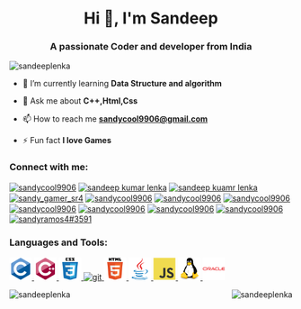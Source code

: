 <h1 align="center">Hi 👋, I'm Sandeep</h1>
<h3 align="center">A passionate Coder and developer from India</h3>

<p align="left"> <img src="https://komarev.com/ghpvc/?username=sandeeplenka&label=Profile%20views&color=0e75b6&style=flat" alt="sandeeplenka" /> </p>

- 🌱 I’m currently learning **Data Structure and algorithm**

- 💬 Ask me about **C++,Html,Css**

- 📫 How to reach me **sandycool9906@gmail.com**
- ⚡ Fun fact **I love Games**

<h3 align="left">Connect with me:</h3>
<p align="left">
<a href="https://twitter.com/sandycool9906" target="blank"><img align="center" src="https://raw.githubusercontent.com/rahuldkjain/github-profile-readme-generator/master/src/images/icons/Social/twitter.svg" alt="sandycool9906" height="30" width="40" /></a>
<a href="https://linkedin.com/in/sandeep kumar lenka" target="blank"><img align="center" src="https://raw.githubusercontent.com/rahuldkjain/github-profile-readme-generator/master/src/images/icons/Social/linked-in-alt.svg" alt="sandeep kumar lenka" height="30" width="40" /></a>
<a href="https://fb.com/sandeep kuamr lenka" target="blank"><img align="center" src="https://raw.githubusercontent.com/rahuldkjain/github-profile-readme-generator/master/src/images/icons/Social/facebook.svg" alt="sandeep kuamr lenka" height="30" width="40" /></a>
<a href="https://instagram.com/sandy_gamer_sr4" target="blank"><img align="center" src="https://raw.githubusercontent.com/rahuldkjain/github-profile-readme-generator/master/src/images/icons/Social/instagram.svg" alt="sandy_gamer_sr4" height="30" width="40" /></a>
<a href="https://www.codechef.com/users/sandycool9906" target="blank"><img align="center" src="https://cdn.jsdelivr.net/npm/simple-icons@3.1.0/icons/codechef.svg" alt="sandycool9906" height="30" width="40" /></a>
<a href="https://www.hackerrank.com/sandycool9906" target="blank"><img align="center" src="https://raw.githubusercontent.com/rahuldkjain/github-profile-readme-generator/master/src/images/icons/Social/hackerrank.svg" alt="sandycool9906" height="30" width="40" /></a>
<a href="https://codeforces.com/profile/sandycool9906" target="blank"><img align="center" src="https://cdn.jsdelivr.net/npm/simple-icons@3.0.1/icons/codeforces.svg" alt="sandycool9906" height="30" width="40" /></a>
<a href="https://www.leetcode.com/sandycool9906" target="blank"><img align="center" src="https://raw.githubusercontent.com/rahuldkjain/github-profile-readme-generator/master/src/images/icons/Social/leet-code.svg" alt="sandycool9906" height="30" width="40" /></a>
<a href="https://www.hackerearth.com/sandycool9906" target="blank"><img align="center" src="https://raw.githubusercontent.com/rahuldkjain/github-profile-readme-generator/master/src/images/icons/Social/hackerearth.svg" alt="sandycool9906" height="30" width="40" /></a>
<a href="https://auth.geeksforgeeks.org/user/sandycool9906" target="blank"><img align="center" src="https://raw.githubusercontent.com/rahuldkjain/github-profile-readme-generator/master/src/images/icons/Social/geeks-for-geeks.svg" alt="sandycool9906" height="30" width="40" /></a>
<a href="https://www.topcoder.com/members/sandycool9906" target="blank"><img align="center" src="https://cdn.jsdelivr.net/npm/simple-icons@3.0.1/icons/topcoder.svg" alt="sandycool9906" height="30" width="40" /></a>
<a href="https://discord.gg/sandyramos4#3591" target="blank"><img align="center" src="https://raw.githubusercontent.com/rahuldkjain/github-profile-readme-generator/master/src/images/icons/Social/discord.svg" alt="sandyramos4#3591" height="30" width="40" /></a>
</p>

<h3 align="left">Languages and Tools:</h3>
<p align="left"> <a href="https://www.cprogramming.com/" target="_blank"> <img src="https://raw.githubusercontent.com/devicons/devicon/master/icons/c/c-original.svg" alt="c" width="40" height="40"/> </a> <a href="https://www.w3schools.com/cpp/" target="_blank"> <img src="https://raw.githubusercontent.com/devicons/devicon/master/icons/cplusplus/cplusplus-original.svg" alt="cplusplus" width="40" height="40"/> </a> <a href="https://www.w3schools.com/css/" target="_blank"> <img src="https://raw.githubusercontent.com/devicons/devicon/master/icons/css3/css3-original-wordmark.svg" alt="css3" width="40" height="40"/> </a> <a href="https://git-scm.com/" target="_blank"> <img src="https://www.vectorlogo.zone/logos/git-scm/git-scm-icon.svg" alt="git" width="40" height="40"/> </a> <a href="https://www.w3.org/html/" target="_blank"> <img src="https://raw.githubusercontent.com/devicons/devicon/master/icons/html5/html5-original-wordmark.svg" alt="html5" width="40" height="40"/> </a> <a href="https://www.java.com" target="_blank"> <img src="https://raw.githubusercontent.com/devicons/devicon/master/icons/java/java-original.svg" alt="java" width="40" height="40"/> </a> <a href="https://developer.mozilla.org/en-US/docs/Web/JavaScript" target="_blank"> <img src="https://raw.githubusercontent.com/devicons/devicon/master/icons/javascript/javascript-original.svg" alt="javascript" width="40" height="40"/> </a> <a href="https://www.linux.org/" target="_blank"> <img src="https://raw.githubusercontent.com/devicons/devicon/master/icons/linux/linux-original.svg" alt="linux" width="40" height="40"/> </a> <a href="https://www.oracle.com/" target="_blank"> <img src="https://raw.githubusercontent.com/devicons/devicon/master/icons/oracle/oracle-original.svg" alt="oracle" width="40" height="40"/> </a> </p>



<img align="left" src="https://github-readme-stats.vercel.app/api?username=sandeeplenka&show_icons=true&locale=en" alt="sandeeplenka" />

<img align="right" src="https://github-readme-streak-stats.herokuapp.com/?user=sandeeplenka&" alt="sandeeplenka" />
